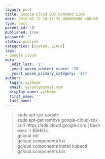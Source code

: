 ```yaml
---
layout: post
title: Google Cloud SDK Command Line
date: 2018-02-12 10:17:35.000000000 +08:00
type: post
parent_id: '0'
published: true
password: ''
status: publish
categories: [System, Linux]
tags:
- Google cloud
meta:
  _edit_last: '1'
  _yoast_wpseo_content_score: '30'
  _yoast_wpseo_primary_category: '154'
author:
  login: yylhome
  email: yylonly@gmail.com
  display_name: yylhome
  first_name: ''
  last_name: ''
---
```

<blockquote>sudo apt-get update<br />
sudo apt-get remove google-cloud-sdk<br />
curl https://sdk.cloud.google.com | bash<br />
exec -l $SHELL<br />
gcloud init<br />
gcloud components list<br />
gcloud components install kubectl<br />
gcloud components list</p></blockquote>
